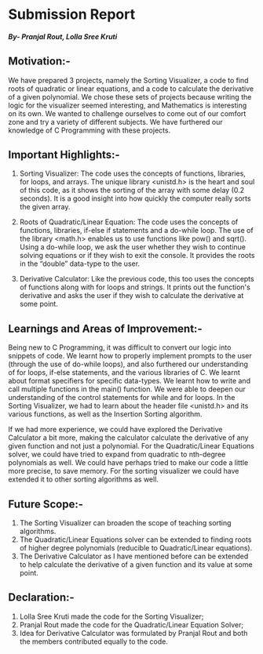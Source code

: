 # Submission Report
##### By- Pranjal Rout, Lolla Sree Kruti

## Motivation:-
We have prepared 3 projects, namely the Sorting Visualizer, a code to find roots of quadratic or linear equations, and a code to calculate the derivative of a given polynomial. We chose these sets of projects because writing the logic for the visualizer seemed interesting, and Mathematics is interesting on its own. We wanted to challenge ourselves to come out of our comfort zone and try a variety of different subjects. We have furthered our knowledge of C Programming with these projects.

## Important Highlights:-
  1) Sorting Visualizer: The code uses the concepts of functions, libraries, for loops, and arrays. The unique library       <unistd.h> is the heart and soul of this code, as it shows the sorting of the array with some delay (0.2 seconds). It is a good insight into how quickly the computer really sorts the given array.

2)   Roots of Quadratic/Linear Equation: The code uses the concepts of functions, libraries, if-else if statements and a do-while loop. The use of the library <math.h> enables us to use functions like pow() and sqrt(). Using a do-while loop, we ask the user whether they wish to continue solving equations or if they wish to exit the console. It provides the roots in the “double” data-type to the user. 

3)   Derivative Calculator: Like the previous code, this too uses the concepts of functions along with for loops and strings. It prints out the function's derivative and asks the user if they wish to calculate the derivative at some point.
## Learnings and Areas of Improvement:-
Being new to C Programming, it was difficult to convert our logic into snippets of code. We learnt how to properly implement prompts to the user (through the use of do-while loops), and also furthered our understanding of for loops, if-else statements, and the various libraries of C. We learnt about format specifiers for specific data-types. We learnt how to write and call multiple functions in the main() function. We were able to deepen our understanding of the control statements for while and for loops. In the Sorting Visualizer, we had to learn about the header file <unistd.h> and its various functions, as well as the Insertion Sorting algorithm.

If we had more experience, we could have explored the Derivative Calculator a bit more, making the calculator calculate the derivative of any given function and not just a polynomial.  For the Quadratic/Linear Equations solver, we could have tried to expand from quadratic to nth-degree polynomials as well. We could have perhaps tried to make our code a little more precise, to save memory. For the sorting visualizer we could have extended it to other sorting algorithms as well.

## Future Scope:-
1) The Sorting Visualizer can broaden the scope of teaching sorting algorithms.
2) The Quadratic/Linear Equations solver can be extended to finding roots of higher degree polynomials (reducible to Quadratic/Linear equations).
3) The Derivative Calculator as I have mentioned before can be extended to help calculate the derivative of a given function and its value at some point.

## Declaration:-
1) Lolla Sree Kruti made the code for the Sorting Visualizer;
2) Pranjal Rout made the code for the Quadratic/Linear Equation Solver;
3) Idea for Derivative Calculator was formulated by Pranjal Rout and both the members contributed equally to the code.

